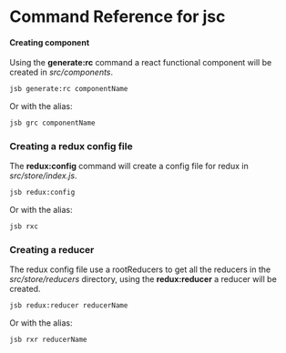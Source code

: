 # Command Reference for jsc

#### Creating component

Using the **generate:rc** command a react functional component will be created in *src/components*.
```bash
jsb generate:rc componentName
```
Or with the alias:
```bash
jsb grc componentName
```

### Creating a redux config file

The **redux:config** command will create a config file for redux in
*src/store/index.js*.
```bash
jsb redux:config
```
Or with the alias:
```bash
jsb rxc 
```

### Creating a reducer

The redux config file use a rootReducers to get all the reducers
in the *src/store/reducers* directory, using the **redux:reducer** 
a reducer will be created.
```bash
jsb redux:reducer reducerName
```
Or with the alias:
```bash
jsb rxr reducerName 
```

